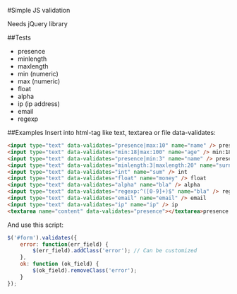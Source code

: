 #Simple JS validation

Needs jQuery library

##Tests

- presence
- minlength
- maxlength
- min (numeric)
- max (numeric)
- float
- alpha
- ip (ip address)
- email
- regexp

##Examples
Insert into html-tag like text, textarea or file data-validates:

```html
<input type="text" data-validates="presence|max:10" name="name" /> presence|max:10
<input type="text" data-validates="min:18|max:100" name="age" /> min:18|max:100
<input type="text" data-validates="presence|min:3" name="name" /> presence|min:10
<input type="text" data-validates="minlength:3|maxlength:20" name="surname" /> minlength:3|maxlength:20
<input type="text" data-validates="int" name="sum" /> int
<input type="text" data-validates="float" name="money" /> float
<input type="text" data-validates="alpha" name="bla" /> alpha
<input type="text" data-validates="regexp:^([0-9]+)$" name="bla" /> regexp
<input type="text" data-validates="email" name="email" /> email
<input type="text" data-validates="ip" name="ip" /> ip
<textarea name="content" data-validates="presence"></textarea>presence
```

And use this script:
```javascript
$('#form').validates({
    error: function(err_field) {
        $(err_field).addClass('error'); // Can be customized
    },
    ok: function (ok_field) {
        $(ok_field).removeClass('error');   
    }
});
```

